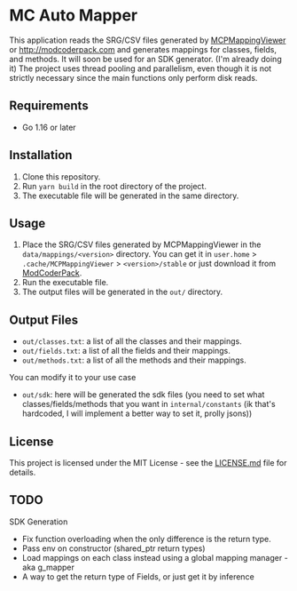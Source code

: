 # MC Auto Mapper

This application reads the SRG/CSV files generated by [MCPMappingViewer](https://github.com/bspkrs/MCPMappingViewer) or http://modcoderpack.com and generates mappings for classes, fields, and methods. It will soon be used for an SDK generator. (I'm already doing it) The project uses thread pooling and parallelism, even though it is not strictly necessary since the main functions only perform disk reads.

## Requirements

- Go 1.16 or later

## Installation

1. Clone this repository.
2. Run `yarn build` in the root directory of the project.
3. The executable file will be generated in the same directory.

## Usage

1. Place the SRG/CSV files generated by MCPMappingViewer in the `data/mappings/<version>` directory. You can get it in `user.home` > `.cache/MCPMappingViewer` > `<version>/stable` or just download it from [ModCoderPack]("http://modcoderpack.com").
2. Run the executable file.
3. The output files will be generated in the `out/` directory.

## Output Files

- `out/classes.txt`: a list of all the classes and their mappings.
- `out/fields.txt`: a list of all the fields and their mappings.
- `out/methods.txt`: a list of all the methods and their mappings.

You can modify it to your use case

- `out/sdk`: here will be generated the sdk files (you need to set what classes/fields/methods that you want in `internal/constants` (ik that's hardcoded, I will implement a better way to set it, prolly jsons))

## License

This project is licensed under the MIT License - see the [LICENSE.md](LICENSE.md) file for details.

## TODO

SDK Generation

- Fix function overloading when the only difference is the return type.
- Pass env on constructor (shared_ptr return types)
- Load mappings on each class instead using a global mapping manager - aka g_mapper
- A way to get the return type of Fields, or just get it by inference
